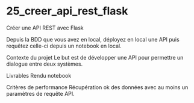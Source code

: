 # 25_creer_api_rest_flask

Créer une API REST avec Flask

Depuis la BDD que vous avez en local, déployez en local une API puis requêtez celle-ci depuis un notebook en local.

Contexte du projet
Le but est de développer une API pour permettre un dialogue entre deux systèmes.

Livrables
Rendu notebook

Critères de performance
Récupération ok des données avec au moins un paramètres de requête API.
